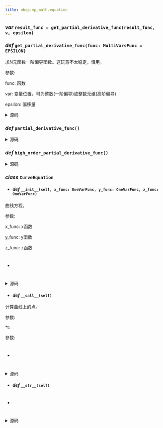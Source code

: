 ```yaml
---
title: mbcp.mp_math.equation
---
```

### ***var*** `result_func = get_partial_derivative_func(result_func, v, epsilon)`

### *def* `get_partial_derivative_func(func: MultiVarsFunc = EPSILON)`


求N元函数一阶偏导函数。这玩意不太稳定，慎用。

参数:

func: 函数  

var: 变量位置，可为整数(一阶偏导)或整数元组(高阶偏导)  

epsilon: 偏移量  



<details>
<summary>源码</summary>

```python
def get_partial_derivative_func(func: MultiVarsFunc, var: int | tuple[int, ...], epsilon: Number=EPSILON) -> MultiVarsFunc:
    """
    求N元函数一阶偏导函数。这玩意不太稳定，慎用。
    Args:
        func: 函数
        var: 变量位置，可为整数(一阶偏导)或整数元组(高阶偏导)
        epsilon: 偏移量
    Returns:
        偏导函数
    Raises:
        ValueError: 无效变量类型
    """
    if isinstance(var, int):

        def partial_derivative_func(*args: Var) -> Var:
            args_list_plus = list(args)
            args_list_plus[var] += epsilon
            args_list_minus = list(args)
            args_list_minus[var] -= epsilon
            return (func(*args_list_plus) - func(*args_list_minus)) / (2 * epsilon)
        return partial_derivative_func
    elif isinstance(var, tuple):

        def high_order_partial_derivative_func(*args: Var) -> Var:
            result_func = func
            for v in var:
                result_func = get_partial_derivative_func(result_func, v, epsilon)
            return result_func(*args)
        return high_order_partial_derivative_func
    else:
        raise ValueError('Invalid var type')
```
</details>

### *def* `partial_derivative_func()`


<details>
<summary>源码</summary>

```python
def partial_derivative_func(*args: Var) -> Var:
    args_list_plus = list(args)
    args_list_plus[var] += epsilon
    args_list_minus = list(args)
    args_list_minus[var] -= epsilon
    return (func(*args_list_plus) - func(*args_list_minus)) / (2 * epsilon)
```
</details>

### *def* `high_order_partial_derivative_func()`


<details>
<summary>源码</summary>

```python
def high_order_partial_derivative_func(*args: Var) -> Var:
    result_func = func
    for v in var:
        result_func = get_partial_derivative_func(result_func, v, epsilon)
    return result_func(*args)
```
</details>

### ***class*** `CurveEquation`

- #### *def* `__init__(self, x_func: OneVarFunc, y_func: OneVarFunc, z_func: OneVarFunc)`


曲线方程。

参数:

x_func: x函数  

y_func: y函数  

z_func: z函数  


- #
<details>
<summary>源码</summary>

```python
def __init__(self, x_func: OneVarFunc, y_func: OneVarFunc, z_func: OneVarFunc):
    """
        曲线方程。
        Args:
            x_func: x函数
            y_func: y函数
            z_func: z函数
        """
    self.x_func = x_func
    self.y_func = y_func
    self.z_func = z_func
```
</details>

- #### *def* `__call__(self)`


计算曲线上的点。

参数:

*t:   

参数:   


- #
<details>
<summary>源码</summary>

```python
def __call__(self, *t: Var) -> Point3 | tuple[Point3, ...]:
    """
        计算曲线上的点。
        Args:
            *t:
                参数
        Returns:

        """
    if len(t) == 1:
        return Point3(self.x_func(t[0]), self.y_func(t[0]), self.z_func(t[0]))
    else:
        return tuple([Point3(x, y, z) for x, y, z in zip(self.x_func(t), self.y_func(t), self.z_func(t))])
```
</details>

- #### *def* `__str__(self)`

- #
<details>
<summary>源码</summary>

```python
def __str__(self):
    return 'CurveEquation()'
```
</details>

